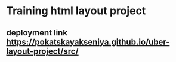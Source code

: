 # Training html layout project
## deployment link https://pokatskayakseniya.github.io/uber-layout-project/src/